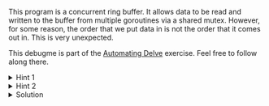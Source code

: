 
This program is a concurrent ring buffer. It allows data to be read and
written to the buffer from multiple goroutines via a shared mutex. However,
for some reason, the order that we put data in is not the order that it comes
out in. This is very unexpected.

This debugme is part of the [Automating Delve][07] exercise. Feel free to
follow along there.

<details>
  <summary>Hint 1</summary>

  After running the Go client program we discovered that when the warning is
  occurring the delta between the indices is `20001`. `20001` is one greater
  than the capacity of the ring buffer.
</details>

<details>
  <summary>Hint 2</summary>

  When the delta is greater than the capacity of the buffer that means the
  writer has written so much data that it has filled up the buffer and has
  also overwritten values that have not been read.
</details>

<details>
  <summary>Solution</summary>

  When the writer is able to write farther into the future, past the capacity
  of the buffer, the write index has effectively lapped the read index. This
  is not good as that means the data at the existing read index was
  overwritten. This is caused by
</details>

[07]: https://github.com/jasonkeene/debugging-workshop/blob/master/exercises/07-automating-delve
